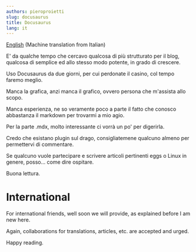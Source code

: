 ```yaml
---
authors: pieroproietti
slug: docusaurus
title: Docusaurus
lang: it
---
```


[English](https://penguins--eggs-net.translate.goog/blog/docusaurus?_x_tr_sl=auto&_x_tr_tl=en&_x_tr_hl=en&_x_tr_pto=wapp&_x_tr_hist=true) (Machine translation from Italian)


E' da qualche tempo che cercavo qualcosa di più strutturato per il blog, qualcosa di semplice ed allo stesso modo potente, in grado di crescere.

Uso Docusaurus da due giorni, per cui perdonate il casino, col tempo faremo meglio.

Manca la grafica, anzi manca il grafico, ovvero persona che m'assista allo scopo.

Manca esperienza, ne so veramente poco a parte il fatto che conosco abbastanza il markdown per trovarmi a mio agio.

Per la parte .mdx, molto interessante ci vorrà un po' per digerirla.

Credo che esistano plugin sul drago, consigliatemene qualcuno almeno per permettervi di commentare.

Se qualcuno vuole partecipare e scrivere articoli pertinenti eggs o Linux in genere, posso... come dire ospitare.

Buona lettura.

# International

For international friends, well soon we will provide, as explained before I am new here.

Again, collaborations for translations, articles, etc. are accepted and urged.

Happy reading.


